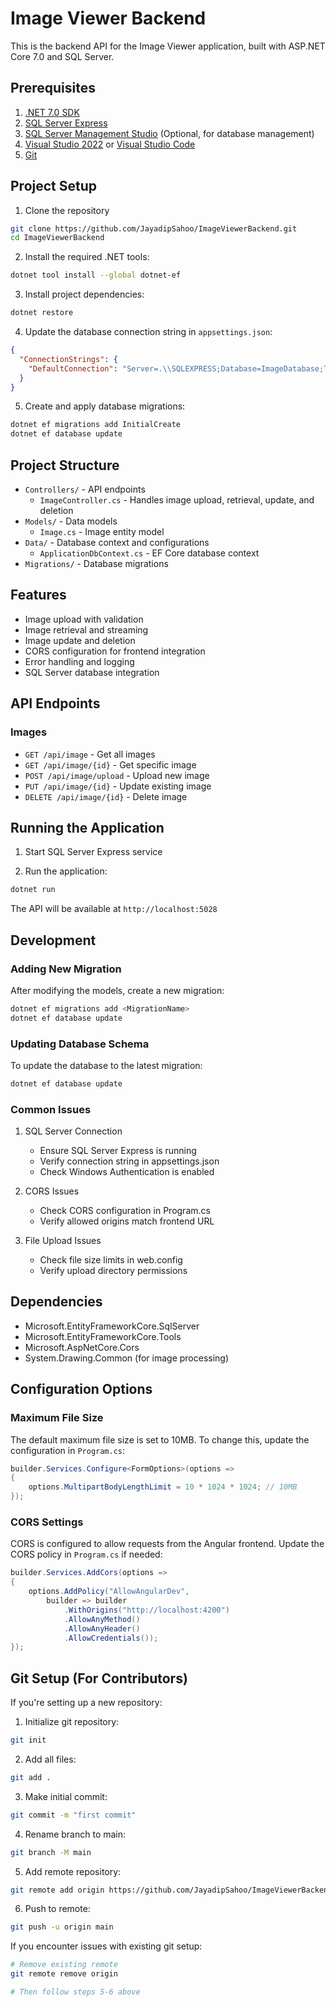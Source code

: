 # Image Viewer Backend

This is the backend API for the Image Viewer application, built with ASP.NET Core 7.0 and SQL Server.

## Prerequisites

1. [.NET 7.0 SDK](https://dotnet.microsoft.com/download/dotnet/7.0)
2. [SQL Server Express](https://www.microsoft.com/en-us/sql-server/sql-server-downloads)
3. [SQL Server Management Studio](https://learn.microsoft.com/en-us/sql/ssms/download-sql-server-management-studio-ssms) (Optional, for database management)
4. [Visual Studio 2022](https://visualstudio.microsoft.com/downloads/) or [Visual Studio Code](https://code.visualstudio.com/)
5. [Git](https://git-scm.com/downloads)

## Project Setup

1. Clone the repository
```bash
git clone https://github.com/JayadipSahoo/ImageViewerBackend.git
cd ImageViewerBackend
```

2. Install the required .NET tools:
```bash
dotnet tool install --global dotnet-ef
```

3. Install project dependencies:
```bash
dotnet restore
```

4. Update the database connection string in `appsettings.json`:
```json
{
  "ConnectionStrings": {
    "DefaultConnection": "Server=.\\SQLEXPRESS;Database=ImageDatabase;Trusted_Connection=True;MultipleActiveResultSets=true;TrustServerCertificate=True"
  }
}
```

5. Create and apply database migrations:
```bash
dotnet ef migrations add InitialCreate
dotnet ef database update
```

## Project Structure

- `Controllers/` - API endpoints
  - `ImageController.cs` - Handles image upload, retrieval, update, and deletion
- `Models/` - Data models
  - `Image.cs` - Image entity model
- `Data/` - Database context and configurations
  - `ApplicationDbContext.cs` - EF Core database context
- `Migrations/` - Database migrations

## Features

- Image upload with validation
- Image retrieval and streaming
- Image update and deletion
- CORS configuration for frontend integration
- Error handling and logging
- SQL Server database integration

## API Endpoints

### Images

- `GET /api/image` - Get all images
- `GET /api/image/{id}` - Get specific image
- `POST /api/image/upload` - Upload new image
- `PUT /api/image/{id}` - Update existing image
- `DELETE /api/image/{id}` - Delete image

## Running the Application

1. Start SQL Server Express service

2. Run the application:
```bash
dotnet run
```

The API will be available at `http://localhost:5028`

## Development

### Adding New Migration

After modifying the models, create a new migration:
```bash
dotnet ef migrations add <MigrationName>
dotnet ef database update
```

### Updating Database Schema

To update the database to the latest migration:
```bash
dotnet ef database update
```

### Common Issues

1. SQL Server Connection
   - Ensure SQL Server Express is running
   - Verify connection string in appsettings.json
   - Check Windows Authentication is enabled

2. CORS Issues
   - Check CORS configuration in Program.cs
   - Verify allowed origins match frontend URL

3. File Upload Issues
   - Check file size limits in web.config
   - Verify upload directory permissions

## Dependencies

- Microsoft.EntityFrameworkCore.SqlServer
- Microsoft.EntityFrameworkCore.Tools
- Microsoft.AspNetCore.Cors
- System.Drawing.Common (for image processing)

## Configuration Options

### Maximum File Size
The default maximum file size is set to 10MB. To change this, update the configuration in `Program.cs`:

```csharp
builder.Services.Configure<FormOptions>(options =>
{
    options.MultipartBodyLengthLimit = 10 * 1024 * 1024; // 10MB
});
```

### CORS Settings
CORS is configured to allow requests from the Angular frontend. Update the CORS policy in `Program.cs` if needed:

```csharp
builder.Services.AddCors(options =>
{
    options.AddPolicy("AllowAngularDev",
        builder => builder
            .WithOrigins("http://localhost:4200")
            .AllowAnyMethod()
            .AllowAnyHeader()
            .AllowCredentials());
});
```

## Git Setup (For Contributors)

If you're setting up a new repository:

1. Initialize git repository:
```bash
git init
```

2. Add all files:
```bash
git add .
```

3. Make initial commit:
```bash
git commit -m "first commit"
```

4. Rename branch to main:
```bash
git branch -M main
```

5. Add remote repository:
```bash
git remote add origin https://github.com/JayadipSahoo/ImageViewerBackend.git
```

6. Push to remote:
```bash
git push -u origin main
```

If you encounter issues with existing git setup:
```bash
# Remove existing remote
git remote remove origin

# Then follow steps 5-6 above
```
